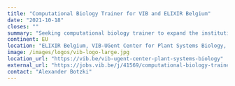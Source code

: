 ```yaml
---
title: "Computational Biology Trainer for VIB and ELIXIR Belgium"
date: "2021-10-18"
closes: ""
summary: "Seeking computational biology trainer to expand the institutional training program and shape the data science curriculum of VIB and ELIXIR Belgium."
continent: EU
location: "ELIXIR Belgium, VIB-UGent Center for Plant Systems Biology, Ghent, Belgium"
image: /images/logos/vib-logo-large.jpg
location_url: "https://vib.be/vib-ugent-center-plant-systems-biology"
external_url: "https://jobs.vib.be/j/41569/computational-biology-trainer-for-vib-and-elixir-belgium"
contact: "Alexander Botzki"
---
```

